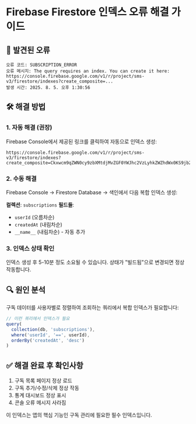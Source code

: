 # Firebase Firestore 인덱스 오류 해결 가이드

## 🚨 발견된 오류
```
오류 코드: SUBSCRIPTION_ERROR
오류 메시지: The query requires an index. You can create it here: https://console.firebase.google.com/v1/r/project/sms-v3/firestore/indexes?create_composite=...
발생 시간: 2025. 8. 5. 오후 1:30:56
```

## 🛠️ 해결 방법

### 1. 자동 해결 (권장)
Firebase Console에서 제공된 링크를 클릭하여 자동으로 인덱스 생성:
```
https://console.firebase.google.com/v1/r/project/sms-v3/firestore/indexes?create_composite=Ckxwcm9qZWN0cy9zbXMtdjMvZGF0YWJhc2VzLyhkZWZhdWx0KS9jb2xsZWN0aW9uR3JvdXBzL3N1YnNjcmlwdGlvbnMvaW5kZXhlcy9fEAEaCgoGdXNlcklkEAEaDQoJY3JlYXRlZEF0EAIaDAoIX19uYW1lX18QAg
```

### 2. 수동 해결
Firebase Console → Firestore Database → 색인에서 다음 복합 인덱스 생성:

**컬렉션**: `subscriptions`
**필드들**:
- `userId` (오름차순)
- `createdAt` (내림차순)
- `__name__` (내림차순) - 자동 추가

### 3. 인덱스 상태 확인
인덱스 생성 후 5-10분 정도 소요될 수 있습니다.
상태가 "빌드됨"으로 변경되면 정상 작동합니다.

## 🔍 원인 분석
구독 데이터를 사용자별로 정렬하여 조회하는 쿼리에서 복합 인덱스가 필요합니다:
```javascript
// 이런 쿼리에서 인덱스가 필요
query(
  collection(db, 'subscriptions'),
  where('userId', '==', userId),
  orderBy('createdAt', 'desc')
)
```

## ✅ 해결 완료 후 확인사항
1. 구독 목록 페이지 정상 로드
2. 구독 추가/수정/삭제 정상 작동  
3. 통계 대시보드 정상 표시
4. 콘솔 오류 메시지 사라짐

이 인덱스는 앱의 핵심 기능인 구독 관리에 필요한 필수 인덱스입니다.